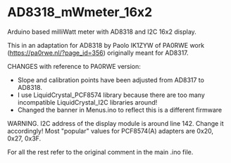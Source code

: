 # AD8318_mWmeter_16x2
Arduino based milliWatt meter with AD8318 and I2C 16x2 display.

This in an adaptation for AD8318 by Paolo IK1ZYW of PA0RWE work (https://pa0rwe.nl/?page_id=356) originally meant for AD8317.

CHANGES with reference to PA0RWE version:
* Slope and calibration points have been adjusted from AD8317 to AD8318.
* I use LiquidCrystal_PCF8574 library because there are too many incompatible LiquidCrystal_I2C libraries around!
* Changed the banner in Menus.ino to reflect this is a different firmware

WARNING. I2C address of the display module is around line 142. Change it accordingly! Most "popular" values for PCF8574(A) adapters are 0x20, 0x27, 0x3F.

For all the rest refer to the original comment in the main .ino file.


